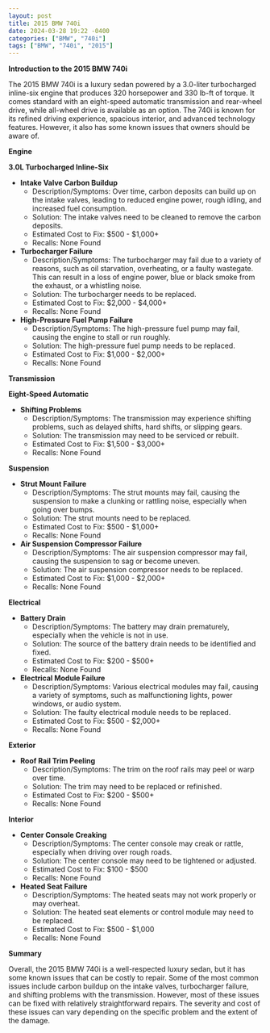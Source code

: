 ```yaml
---
layout: post
title: 2015 BMW 740i
date: 2024-03-28 19:22 -0400
categories: ["BMW", "740i"]
tags: ["BMW", "740i", "2015"]
---
```

**Introduction to the 2015 BMW 740i**

The 2015 BMW 740i is a luxury sedan powered by a 3.0-liter turbocharged inline-six engine that produces 320 horsepower and 330 lb-ft of torque. It comes standard with an eight-speed automatic transmission and rear-wheel drive, while all-wheel drive is available as an option. The 740i is known for its refined driving experience, spacious interior, and advanced technology features. However, it also has some known issues that owners should be aware of.

**Engine**

**3.0L Turbocharged Inline-Six**

* **Intake Valve Carbon Buildup**
  * Description/Symptoms: Over time, carbon deposits can build up on the intake valves, leading to reduced engine power, rough idling, and increased fuel consumption.
  * Solution: The intake valves need to be cleaned to remove the carbon deposits.
  * Estimated Cost to Fix: $500 - $1,000+
  * Recalls: None Found
* **Turbocharger Failure**
  * Description/Symptoms: The turbocharger may fail due to a variety of reasons, such as oil starvation, overheating, or a faulty wastegate. This can result in a loss of engine power, blue or black smoke from the exhaust, or a whistling noise.
  * Solution: The turbocharger needs to be replaced.
  * Estimated Cost to Fix: $2,000 - $4,000+
  * Recalls: None Found
* **High-Pressure Fuel Pump Failure**
  * Description/Symptoms: The high-pressure fuel pump may fail, causing the engine to stall or run roughly.
  * Solution: The high-pressure fuel pump needs to be replaced.
  * Estimated Cost to Fix: $1,000 - $2,000+
  * Recalls: None Found

**Transmission**

**Eight-Speed Automatic**

* **Shifting Problems**
  * Description/Symptoms: The transmission may experience shifting problems, such as delayed shifts, hard shifts, or slipping gears.
  * Solution: The transmission may need to be serviced or rebuilt.
  * Estimated Cost to Fix: $1,500 - $3,000+
  * Recalls: None Found

**Suspension**

* **Strut Mount Failure**
  * Description/Symptoms: The strut mounts may fail, causing the suspension to make a clunking or rattling noise, especially when going over bumps.
  * Solution: The strut mounts need to be replaced.
  * Estimated Cost to Fix: $500 - $1,000+
  * Recalls: None Found
* **Air Suspension Compressor Failure**
  * Description/Symptoms: The air suspension compressor may fail, causing the suspension to sag or become uneven.
  * Solution: The air suspension compressor needs to be replaced.
  * Estimated Cost to Fix: $1,000 - $2,000+
  * Recalls: None Found

**Electrical**

* **Battery Drain**
  * Description/Symptoms: The battery may drain prematurely, especially when the vehicle is not in use.
  * Solution: The source of the battery drain needs to be identified and fixed.
  * Estimated Cost to Fix: $200 - $500+
  * Recalls: None Found
* **Electrical Module Failure**
  * Description/Symptoms: Various electrical modules may fail, causing a variety of symptoms, such as malfunctioning lights, power windows, or audio system.
  * Solution: The faulty electrical module needs to be replaced.
  * Estimated Cost to Fix: $500 - $2,000+
  * Recalls: None Found

**Exterior**

* **Roof Rail Trim Peeling**
  * Description/Symptoms: The trim on the roof rails may peel or warp over time.
  * Solution: The trim may need to be replaced or refinished.
  * Estimated Cost to Fix: $200 - $500+
  * Recalls: None Found

**Interior**

* **Center Console Creaking**
  * Description/Symptoms: The center console may creak or rattle, especially when driving over rough roads.
  * Solution: The center console may need to be tightened or adjusted.
  * Estimated Cost to Fix: $100 - $500
  * Recalls: None Found
* **Heated Seat Failure**
  * Description/Symptoms: The heated seats may not work properly or may overheat.
  * Solution: The heated seat elements or control module may need to be replaced.
  * Estimated Cost to Fix: $500 - $1,000
  * Recalls: None Found

**Summary**

Overall, the 2015 BMW 740i is a well-respected luxury sedan, but it has some known issues that can be costly to repair. Some of the most common issues include carbon buildup on the intake valves, turbocharger failure, and shifting problems with the transmission. However, most of these issues can be fixed with relatively straightforward repairs. The severity and cost of these issues can vary depending on the specific problem and the extent of the damage.
